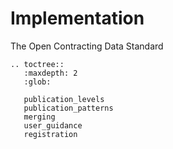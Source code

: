 # Implementation

The Open Contracting Data Standard

```eval_rst
.. toctree::
   :maxdepth: 2
   :glob:

   publication_levels
   publication_patterns
   merging
   user_guidance
   registration

```
